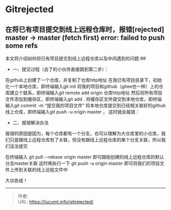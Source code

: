 # Gitrejected


<!--more-->
## 在将已有项目提交到线上远程仓库时，报错[rejected] master -> master (fetch first) error: failed to push some refs

本文将介绍如何将已有项目提交到线上远程仓库以及中间遇到的问题 ##

- 一、提交过程（会了的小伙伴直接跳到第二步）：

在github上创建了一个仓库，并复制了仓库http地址 在我已有项目目录下，初始化一个本地仓库，即终端输入git init 将我的项目和github（gitee也一样）上的仓库建立个联系，即终端输入git remote add origin 仓库http地址 然后将所有项目文件添加到缓存区，即终端输入git add . 将缓存区文件提交到本地仓库，即终端输入git commit -m “提交我的项目文件” 将本地仓库提交到已经相关联好的github线上仓库，即终端输入git push -u origin master ， 这时就会报错：

- 二、报错解决办法

报错的原因是因为，每个仓库都有一个分支，也可以理解为大仓库里的小仓库，我们只是跟线上远程仓库有了关联，但没有跟线上远程仓库的某个分支关联，所以我们没法提交

在终端输入 git pull --rebase origin master 即可跟刚创建的线上远程仓库的默认分支master关联 这时再执行一下 git push -u origin master 即可将我们的项目文件上传到关联的线上远程文件中

大功告成！


---

> 作者:   
> URL: https://lucumt.info/gitrejected/  

